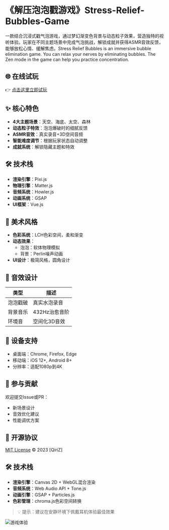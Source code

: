 # 《解压泡泡戳游戏》Stress-Relief-Bubbles-Game 
一款结合沉浸式戳气泡游戏，通过梦幻渐变色背景与动态粒子效果，营造独特的视听体验。玩家在不同主题场景中完成气泡挑战，解锁成就并获得ASMR音效反馈，能够放松心情、缓解焦虑。Stress Relief Bubbles is an immersive bubble elimination game. You can relax your nerves by eliminating bubbles. The Zen mode in the game can help you practice concentration.

## 🌐 在线试玩
👉 [点击这里立即试玩](https://qiriz.github.io/Stress-Relief-Bubbles-Game/)


## ✨ 核心特色
- **4大主题场景**：天空、海底、太空、森林
- **动态粒子特效**：泡泡爆破时的细腻反馈
- **ASMR音效**：真实录音+3D空间音频
- **智能难度调节**：根据玩家状态自动调整
- **成就系统**：解锁隐藏主题和特效

## 🛠️ 技术栈
- **渲染引擎**：Pixi.js
- **物理引擎**：Matter.js
- **音频系统**：Howler.js
- **动画系统**：GSAP
- **UI框架**：Vue.js

## 🎨 美术风格
- **色彩系统**：LCH色彩空间，柔和渐变
- **动态效果**：
  - 泡泡：软体物理模拟
  - 背景：Perlin噪声动画
- **UI设计**：极简风格，圆角设计

## 🎵 音效设计
| 类型 | 描述 |
|------|------|
| 泡泡戳破 | 真实水泡录音 |
| 背景音乐 | 432Hz治愈音阶 |
| 环境音 | 空间化3D音效 |

## 📱 设备支持
- 桌面端：Chrome, Firefox, Edge
- 移动端：iOS 12+, Android 8+
- 分辨率：适配1080p到4K

## 🤝 参与贡献
欢迎提交Issue或PR：
- 新场景设计
- 音效优化建议
- 性能调优方案

## 📜 开源协议
[MIT License](LICENSE) © 2023 [QiriZ]

## 🛠 技术栈
- **渲染引擎**：Canvas 2D + WebGL混合渲染
- **音频系统**：Web Audio API + Tone.js
- **动画引擎**：GSAP + Particles.js
- **色彩管理**：chroma.js色彩空间转换

> 💡 提示：建议在安静环境下佩戴耳机体验最佳效果

![游戏体验]([https://via.placeholder.com/800x400/9370DB/FFFFFF?text=Bubble+Magic+Game](https://qiriz.github.io/Stress-Relief-Bubbles-Game/))




